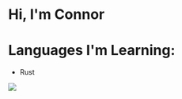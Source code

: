 # Hi, I'm Connor
# Languages I'm Learning:
- Rust

<img align="center" src="https://github-readme-stats.vercel.app/api?username=30440r&show_icons=true&count_private=true&theme=light">

